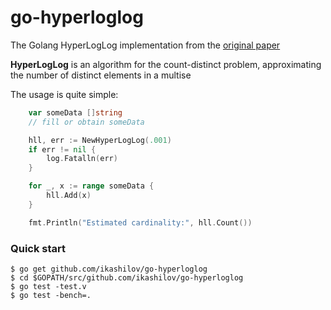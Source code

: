 # go-hyperloglog

The Golang HyperLogLog implementation from the [original paper](http://algo.inria.fr/flajolet/Publications/FlFuGaMe07.pdf)

**HyperLogLog** is an algorithm for the count-distinct problem, approximating the number of distinct elements in a multise

The usage is quite simple:
```go
    var someData []string
    // fill or obtain someData

    hll, err := NewHyperLogLog(.001)
    if err != nil {
        log.Fatalln(err)
    }

    for _, x := range someData {
        hll.Add(x)
    }

    fmt.Println("Estimated cardinality:", hll.Count())
```

### Quick start
```
$ go get github.com/ikashilov/go-hyperloglog
$ cd $GOPATH/src/github.com/ikashilov/go-hyperloglog
$ go test -test.v
$ go test -bench=.
```
